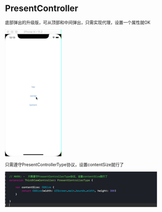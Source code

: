 # PresentController
底部弹出的升级版，可从顶部和中间弹出，只需实现代理，设置一个属性就OK


![Alt text](https://github.com/wen-sf/PresentController/raw/master/screenshot.gif)


只需遵守PresentControllerType协议，设置contentSize就行了

![Alt text](https://github.com/wen-sf/PresentController/raw/master/code.jpg)

